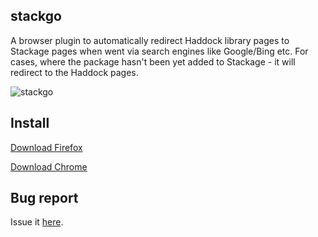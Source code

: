 stackgo
---------

A browser plugin to automatically redirect Haddock library pages to
Stackage pages when went via search engines like Google/Bing
etc. For cases, where the package hasn't been yet added to Stackage -
it will redirect to the Haddock pages.

![stackgo](https://cloud.githubusercontent.com/assets/737477/20246037/41ba2a00-a9d4-11e6-845e-e429d3eae6e7.gif)

Install
--------

[Download Firefox](https://addons.mozilla.org/en-US/firefox/addon/stackgo)

[Download Chrome](https://chrome.google.com/webstore/detail/ojjalokgookadeklnffglgbnlbaiackn)

Bug report
-----------

Issue it [here](https://github.com/psibi/stackgo/issues).




